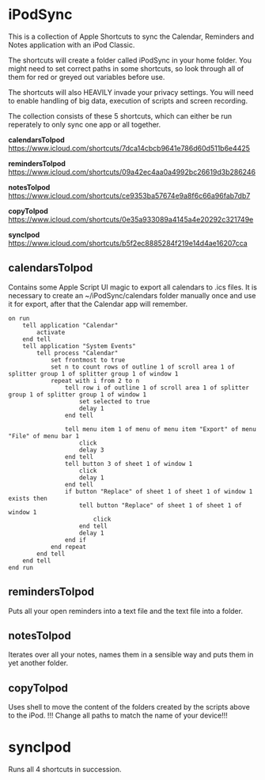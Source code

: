 # iPodSync
This is a collection of Apple Shortcuts to sync the Calendar, Reminders and Notes application with an iPod Classic.

The shortcuts will create a folder called iPodSync in your home folder.
You might need to set correct paths in some shortcuts, so look through all of them for red or greyed out variables before use.

The shortcuts will also HEAVILY invade your privacy settings.
You will need to enable handling of big data, execution of scripts and screen recording.

The collection consists of these 5 shortcuts, which can either be run reperately to only sync one app or all together.

**calendarsToIpod** https://www.icloud.com/shortcuts/7dca14cbcb9641e786d60d511b6e4425

**remindersToIpod** https://www.icloud.com/shortcuts/09a42ec4aa0a4992bc26619d3b286246

**notesToIpod** https://www.icloud.com/shortcuts/ce9353ba57674e9a8f6c66a96fab7db7

**copyToIpod** https://www.icloud.com/shortcuts/0e35a933089a4145a4e20292c321749e

**syncIpod** https://www.icloud.com/shortcuts/b5f2ec8885284f219e14d4ae16207cca

## calendarsToIpod
Contains some Apple Script UI magic to export all calendars to .ics files. It is necessary to create an ~/iPodSync/calendars folder manually once and use it for export, after that the Calendar app will remember.

~~~
on run
	tell application "Calendar"
		activate
	end tell
	tell application "System Events"
		tell process "Calendar"
			set frontmost to true
			set n to count rows of outline 1 of scroll area 1 of splitter group 1 of splitter group 1 of window 1
			repeat with i from 2 to n
				tell row i of outline 1 of scroll area 1 of splitter group 1 of splitter group 1 of window 1
					set selected to true
					delay 1
				end tell
				
				tell menu item 1 of menu of menu item "Export" of menu "File" of menu bar 1
					click
					delay 3
				end tell
				tell button 3 of sheet 1 of window 1
					click
					delay 1
				end tell
				if button "Replace" of sheet 1 of sheet 1 of window 1 exists then
					tell button "Replace" of sheet 1 of sheet 1 of window 1
						click
					end tell
					delay 1
				end if
			end repeat
		end tell
	end tell
end run
~~~

## remindersToIpod
Puts all your open reminders into a text file and the text file into a folder.

## notesToIpod
Iterates over all your notes, names them in a sensible way and puts them in yet another folder.

## copyToIpod
Uses shell to move the content of the folders created by the scripts above to the iPod.
!!! Change all paths to match the name of your device!!!

# syncIpod
Runs all 4 shortcuts in succession.
